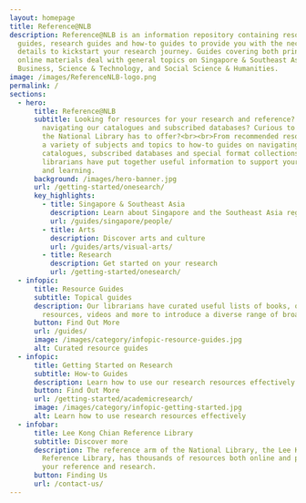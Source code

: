 ```yaml
---
layout: homepage
title: Reference@NLB
description: Reference@NLB is an information repository containing resource
  guides, research guides and how-to guides to provide you with the necessary
  details to kickstart your research journey. Guides covering both print and
  online materials deal with general topics on Singapore & Southeast Asia, Arts,
  Business, Science & Technology, and Social Science & Humanities.
image: /images/ReferenceNLB-logo.png
permalink: /
sections:
  - hero:
      title: Reference@NLB
      subtitle: Looking for resources for your research and reference? Need help
        navigating our catalogues and subscribed databases? Curious to know what
        the National Library has to offer?<br><br>From recommended resources on
        a variety of subjects and topics to how-to guides on navigating our
        catalogues, subscribed databases and special format collections, our
        librarians have put together useful information to support your research
        and learning.
      background: /images/hero-banner.jpg
      url: /getting-started/onesearch/
      key_highlights:
        - title: Singapore & Southeast Asia
          description: Learn about Singapore and the Southeast Asia region
          url: /guides/singapore/people/
        - title: Arts
          description: Discover arts and culture
          url: /guides/arts/visual-arts/
        - title: Research
          description: Get started on your research
          url: /getting-started/onesearch/
  - infopic:
      title: Resource Guides
      subtitle: Topical guides
      description: Our librarians have curated useful lists of books, online
        resources, videos and more to introduce a diverse range of broad topics.
      button: Find Out More
      url: /guides/
      image: /images/category/infopic-resource-guides.jpg
      alt: Curated resource guides
  - infopic:
      title: Getting Started on Research
      subtitle: How-to Guides
      description: Learn how to use our research resources effectively.
      button: Find Out More
      url: /getting-started/academicresearch/
      image: /images/category/infopic-getting-started.jpg
      alt: Learn how to use research resources effectively
  - infobar:
      title: Lee Kong Chian Reference Library
      subtitle: Discover more
      description: The reference arm of the National Library, the Lee Kong Chian
        Reference Library, has thousands of resources both online and print for
        your reference and research.
      button: Finding Us
      url: /contact-us/
---
```

